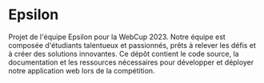 # Epsilon
Projet de l'équipe Epsilon pour la WebCup 2023. Notre équipe est composée d'étudiants talentueux et passionnés, prêts à relever les défis et à créer des solutions innovantes. Ce dépôt contient le code source, la documentation et les ressources nécessaires pour développer et déployer notre application web lors de la compétition.
